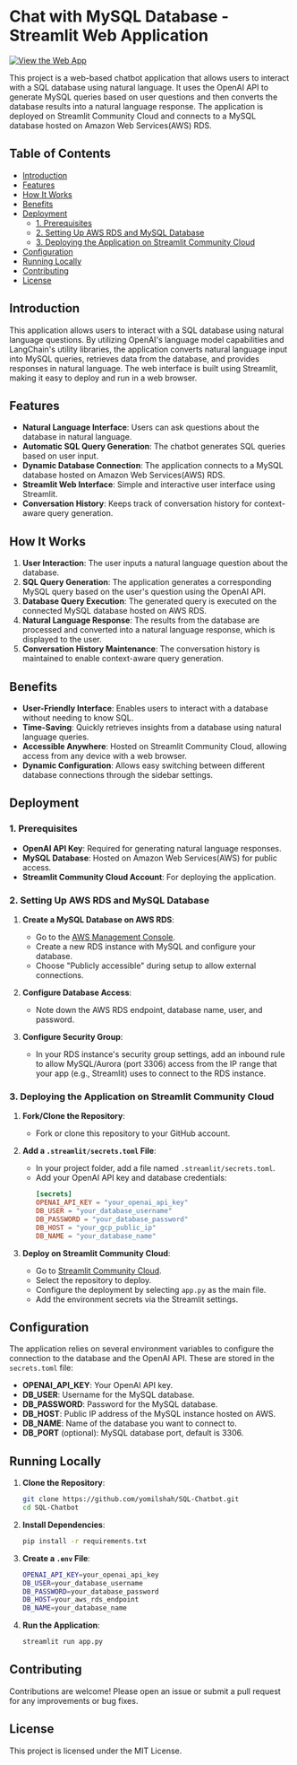 # Chat with MySQL Database - Streamlit Web Application 
[![View the Web App](https://img.shields.io/badge/View%20App-Streamlit-blue)](https://sql-chatbot-bmyimjcrdn3nes8s9fdzzs.streamlit.app/)

This project is a web-based chatbot application that allows users to interact with a SQL database using natural language. It uses the OpenAI API to generate MySQL queries based on user questions and then converts the database results into a natural language response. The application is deployed on Streamlit Community Cloud and connects to a MySQL database hosted on Amazon Web Services(AWS) RDS.

## Table of Contents

- [Introduction](#introduction)
- [Features](#features)
- [How It Works](#how-it-works)
- [Benefits](#benefits)
- [Deployment](#deployment)
  - [1. Prerequisites](#1-prerequisites)
  - [2. Setting Up AWS RDS and MySQL Database](#2-setting-up-aws-rds-and-mysql-database)
  - [3. Deploying the Application on Streamlit Community Cloud](#3-deploying-the-application-on-streamlit-community-cloud)
- [Configuration](#configuration)
- [Running Locally](#running-locally)
- [Contributing](#contributing)
- [License](#license)

## Introduction

This application allows users to interact with a SQL database using natural language questions. By utilizing OpenAI's language model capabilities and LangChain's utility libraries, the application converts natural language input into MySQL queries, retrieves data from the database, and provides responses in natural language. The web interface is built using Streamlit, making it easy to deploy and run in a web browser.

## Features

- **Natural Language Interface**: Users can ask questions about the database in natural language.
- **Automatic SQL Query Generation**: The chatbot generates SQL queries based on user input.
- **Dynamic Database Connection**: The application connects to a MySQL database hosted on Amazon Web Services(AWS) RDS.
- **Streamlit Web Interface**: Simple and interactive user interface using Streamlit.
- **Conversation History**: Keeps track of conversation history for context-aware query generation.

## How It Works

1. **User Interaction**: The user inputs a natural language question about the database.
2. **SQL Query Generation**: The application generates a corresponding MySQL query based on the user's question using the OpenAI API.
3. **Database Query Execution**: The generated query is executed on the connected MySQL database hosted on AWS RDS.
4. **Natural Language Response**: The results from the database are processed and converted into a natural language response, which is displayed to the user.
5. **Conversation History Maintenance**: The conversation history is maintained to enable context-aware query generation.

## Benefits

- **User-Friendly Interface**: Enables users to interact with a database without needing to know SQL.
- **Time-Saving**: Quickly retrieves insights from a database using natural language queries.
- **Accessible Anywhere**: Hosted on Streamlit Community Cloud, allowing access from any device with a web browser.
- **Dynamic Configuration**: Allows easy switching between different database connections through the sidebar settings.

## Deployment

### 1. Prerequisites

- **OpenAI API Key**: Required for generating natural language responses.
- **MySQL Database**: Hosted on Amazon Web Services(AWS) for public access.
- **Streamlit Community Cloud Account**: For deploying the application.

### 2. Setting Up AWS RDS and MySQL Database

1. **Create a MySQL Database on AWS RDS**:
   - Go to the [AWS Management Console](https://aws.amazon.com/console/).
   - Create a new RDS instance with MySQL and configure your database.
   - Choose "Publicly accessible" during setup to allow external connections.

2. **Configure Database Access**:
   - Note down the AWS RDS endpoint, database name, user, and password.

3. **Configure Security Group**:
   - In your RDS instance's security group settings, add an inbound rule to allow MySQL/Aurora (port 3306) access from the IP range that your app (e.g., Streamlit) uses to connect to the RDS instance.

### 3. Deploying the Application on Streamlit Community Cloud

1. **Fork/Clone the Repository**:
   - Fork or clone this repository to your GitHub account.

2. **Add a `.streamlit/secrets.toml` File**:
   - In your project folder, add a file named `.streamlit/secrets.toml`.
   - Add your OpenAI API key and database credentials:
     ```toml
     [secrets]
     OPENAI_API_KEY = "your_openai_api_key"
     DB_USER = "your_database_username"
     DB_PASSWORD = "your_database_password"
     DB_HOST = "your_gcp_public_ip"
     DB_NAME = "your_database_name"
     ```

3. **Deploy on Streamlit Community Cloud**:
   - Go to [Streamlit Community Cloud](https://share.streamlit.io/).
   - Select the repository to deploy.
   - Configure the deployment by selecting `app.py` as the main file.
   - Add the environment secrets via the Streamlit settings.

## Configuration

The application relies on several environment variables to configure the connection to the database and the OpenAI API. These are stored in the `secrets.toml` file:

- **OPENAI_API_KEY**: Your OpenAI API key.
- **DB_USER**: Username for the MySQL database.
- **DB_PASSWORD**: Password for the MySQL database.
- **DB_HOST**: Public IP address of the MySQL instance hosted on AWS.
- **DB_NAME**: Name of the database you want to connect to.
- **DB_PORT** (optional): MySQL database port, default is 3306.

## Running Locally

1. **Clone the Repository**:
   ```bash
   git clone https://github.com/yomilshah/SQL-Chatbot.git
   cd SQL-Chatbot
   ```
2. **Install Dependencies**:
   ```bash
   pip install -r requirements.txt
   ```
3. **Create a `.env` File**:
   ```bash
   OPENAI_API_KEY=your_openai_api_key
   DB_USER=your_database_username
   DB_PASSWORD=your_database_password
   DB_HOST=your_aws_rds_endpoint
   DB_NAME=your_database_name
   ```
4. **Run the Application**:
   ```bash
   streamlit run app.py
   ```
## Contributing
Contributions are welcome! Please open an issue or submit a pull request for any improvements or bug fixes.

## License
This project is licensed under the MIT License.
